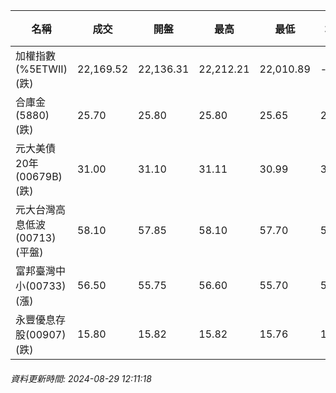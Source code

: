 | 名稱 | 成交 | 開盤 | 最高 | 最低 | 均價 | 成交金額(億) | 昨收 | 漲跌幅 | 漲跌 | 總量 | 昨量 | 振幅 |
| -------- | -------- | -------- | -------- |-------- | -------- | -------- |-------- |-------- |-------- | -------- | -------- |-------- |
|加權指數(%5ETWII) (跌)|22,169.52|22,136.31|22,212.21|22,010.89|-|2,488.42|22,370.66|0.90%|201.14|5,663,047|0|0.90%|
|合庫金(5880) (跌)|25.70|25.80|25.80|25.65|25.70|0.648|25.80|0.39%|0.10|2,521|5,760|0.58%|
|元大美債20年(00679B) (跌)|31.00|31.10|31.11|30.99|31.04|13.16|31.12|0.39%|0.12|42,400|40,695|0.39%|
|元大台灣高息低波(00713) (平盤)|58.10|57.85|58.10|57.70|57.89|2.67|58.10|0.00%|0.00|4,604|6,731|0.69%|
|富邦臺灣中小(00733) (漲)|56.50|55.75|56.60|55.70|56.02|0.403|56.10|0.71%|0.40|719|678|1.60%|
|永豐優息存股(00907) (跌)|15.80|15.82|15.82|15.76|15.78|0.287|15.85|0.32%|0.05|1,817|2,671|0.38%|
###### 資料更新時間: 2024-08-29 12:11:18